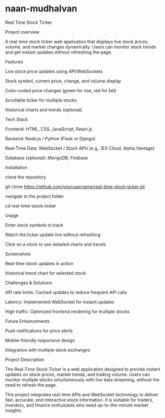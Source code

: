 # naan-mudhalvan
Real Time Stock Ticker 

Project overview 

A real-time stock ticker web application that displays live stock prices, volume, and market changes dynamically. Users can monitor stock trends and get instant updates without refreshing the page.

Features

Live stock price updates using API/WebSockets

Stock symbol, current price, change, and volume display

Color-coded price changes (green for rise, red for fall)

Scrollable ticker for multiple stocks

Historical charts and trends (optional)

Tech Stack

Frontend: HTML, CSS, JavaScript, React.js

Backend: Node.js / Python (Flask or Django)

Real-Time Data: WebSocket / Stock APIs (e.g., IEX Cloud, Alpha Vantage)

Database (optional): MongoDB, Firebase

Installation

clone the repository

git clone https://github.com/yourusername/real-time-stock-ticker.git

navigate to the project folder

cd real-time-stock-ticker

Usage

Enter stock symbols to track

Watch the ticker update live without refreshing

Click on a stock to see detailed charts and trends

Screenshots

Real-time stock updates in action

Historical trend chart for selected stock

Challenges & Solutions

API rate limits: Cached updates to reduce frequent API calls

Latency: Implemented WebSocket for instant updates

High traffic: Optimized frontend rendering for multiple stocks

Future Enhancements

Push notifications for price alerts

Mobile-friendly responsive design

Integration with multiple stock exchanges

Project Description

The Real-Time Stock Ticker is a web application designed to provide instant updates on stock prices, market trends, and trading volume. Users can monitor multiple stocks simultaneously with live data streaming, without the need to refresh the page.

This project integrates real-time APIs and WebSocket technology to deliver fast, accurate, and interactive stock information. It is suitable for traders, investors, and finance enthusiasts who need up-to-the-minute market insights.
